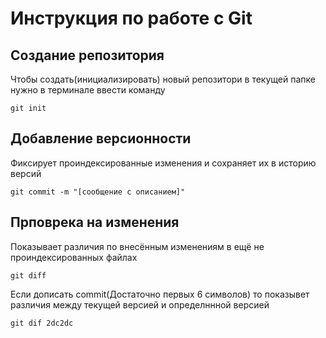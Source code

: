 # Инструкция по работе с Git

## Создание репозитория

Чтобы создать(инициализировать) новый репозитори     в текущей папке нужно в терминале ввести команду 

    git init

## Добавление версионности

Фиксирует проиндексированные изменения и сохраняет их в историю версий

    git commit -m "[сообщение с описанием]"

## Прповрека на изменения 

Показывает различия по внесённым изменениям в ещё не проиндексированных файлах

    git diff

Если дописать commit(Достаточно первых 6 символов) то показывет различия между текущей версией и определннной версией

    git dif 2dc2dc
